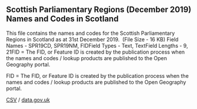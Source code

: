 ## Scottish Parliamentary Regions (December 2019) Names and Codes in Scotland

This file contains the names and codes for the Scottish Parliamentary Regions in Scotland as at 31st December 2019.  (File Size - 16 KB) Field Names - SPR19CD, SPR19NM, FIDField Types - Text, TextField Lengths - 9, 21FID = The FID, or Feature ID is created by
the publication process when the names and codes / lookup products are
published to the Open Geography portal. 

FID = The FID, or Feature ID is created by
the publication process when the names and codes / lookup products are
published to the Open Geography portal. 

[CSV](csv/261.csv) / [data.gov.uk](https://data.gov.uk/dataset/b120ea4a-e686-4465-922f-eed9dbc32fff/scottish-parliamentary-regions-december-2019-names-and-codes-in-scotland)

